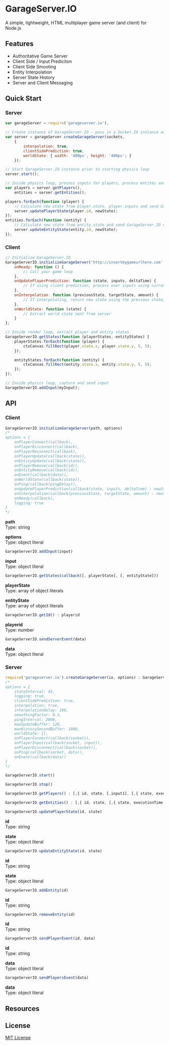 # GarageServer.IO
A simple, lightweight, HTML multiplayer game server (and client) for Node.js

## Features
- Authoritative Game Server
- Client Side / Input Prediciton
- Client Side Smooting
- Entity Interpolation
- Server State History
- Server and Client Messaging


## Quick Start

### Server

```js
var garageServer = require('garageserver.io'),

// Create instance of GarageServer.IO - pass in a Socket.IO instance and GarageServer.IO options
var server = garageServer.createGarageServer(sockets, 
    {
        interpolation: true,
        clientSidePrediction: true,
        worldState: { width: '400px', height: '400px'; }
    });

// Start GarageServer.IO instance prior to starting physics loop
server.start();

// Inside physics loop, process inputs for players, process entites and update states
var players = server.getPlayers(),
    entities = server.getEntities();

players.forEach(function (player) {
    // Calculate new state from player.state, player.inputs and send GarageServer.IO new state
    server.updatePlayerState(player.id, newState);
});
entities.forEach(function (entity) {
    // Calculate new state from entity.state and send GarageServer.IO new state
    server.updateEntityState(entity.id, newState);
});
```

### Client

```js
// Initialize GarageServer.IO
GarageServerIO.initializeGarageServer('http://insertmygameurlhere.com', {
    onReady: function () {
        // Call your game loop
    },
    onUpdatePlayerPrediction: function (state, inputs, deltaTime) {
        // If using client prediction, process over inputs using current state and deltaTime and return new state
    },
    onInterpolation: function (previousState, targetState, amount) {
        // If interpolating, return new state using the previous state, target state, and the amount of progress towards the latter
    },
    onWorldState: function (state) {
        // Extract world state sent from server
    }
};

// Inside render loop, extract player and entity states
GarageServerIO.getStates(function (playerStates, entityStates) {
    playerStates.forEach(function (player) {
        ctxCanvas.fillRect(player.state.x, player.state.y, 5, 5);
    });

    entityStates.forEach(function (entity) {
        ctxCanvas.fillRect(entity.state.x, entity.state.y, 5, 5);
    });
});

// Inside physics loop, capture and send input
GarageServerIO.addInput(myInput);
```

## API

### Client

```js
GarageServerIO.initializeGarageServer(path, options)
/*
options = {
    onPlayerConnect(callback),
    onPlayerDisconnect(callback),
    onPlayerReconnect(callback),
    onPlayerUpdate(callback(state)),
    onEntityUpdate(callback(state)),
    onPlayerRemove(callback(id)),
    onEntityRemove(callback(id)),
    onEvent(callback(data)),
    onWorldState(callback(state)),
    onPing(callback(pingDelay)),
    onUpdatePlayerPrediction(callback(state, inputs, deltaTime) : newState),
    onInterpolation(callback(previousState, targetState, amount) : newState),
    onReady(callback),
    logging: true
}
*/
```
**path**  
Type: string

**options**  
Type: object literal

```js
GarageServerIO.addInput(input)
```

**input**  
Type: object literal

```js
GarageServerIO.getStates(callback([, playerState], [, entityState]))
```

**playerState**  
Type: array of object literals

**entityState**  
Type: array of object literals

```js
GarageServerIO.getId() : playerid
```

**playerid**  
Type: number

```js
GarageServerIO.sendServerEvent(data)
```

**data**  
Type: object literal

### Server

```js
require('garageserver.io').createGarageServer(io, options) : GarageServerIO
/*
options = {
    stateInterval: 45,
    logging: true,
    clientSidePrediction: true,
    interpolation: true,
    interpolationDelay: 100,
    smoothingFactor: 0.3,
    pingInterval: 2000,
    maxUpdateBuffer: 120,
    maxHistorySecondBuffer: 1000,
    worldState: {},
    onPlayerConnect(callback(socket)),
    onPlayerInput(callback(socket, input)),
    onPlayerDisconnect(callback(socket)),
    onPing(callback(socket, data)),
    onEvent(callback(data))
}
*/
```

```js
GarageServerIO.start()
```

```js
GarageServerIO.stop()
```

```js
GarageServerIO.getPlayers() : [,{ id, state, [,input1], [,{ state, executionTime }] }]
```

```js
GarageServerIO.getEntities() : [,{ id, state, [,{ state, executionTime }] }]
```

```js
GarageServerIO.updatePlayerState(id, state)
```
**id**  
Type: string

**state**  
Type: object literal

```js
GarageServerIO.updateEntityState(id, state)
```
**id**  
Type: string

**state**  
Type: object literal

```js
GarageServerIO.addEntity(id)
```
**id**  
Type: string

```js
GarageServerIO.removeEntity(id)
```
**id**  
Type: string

```js
GarageServerIO.sendPlayerEvent(id, data)
```
**id**  
Type: string

**data**  
Type: object literal

```js
GarageServerIO.sendPlayersEvent(data)
```
**data**  
Type: object literal


## Resources


## License

[MIT License](https://github.com/jbillmann/GarageServer.IO/blob/master/LICENSE.md)
